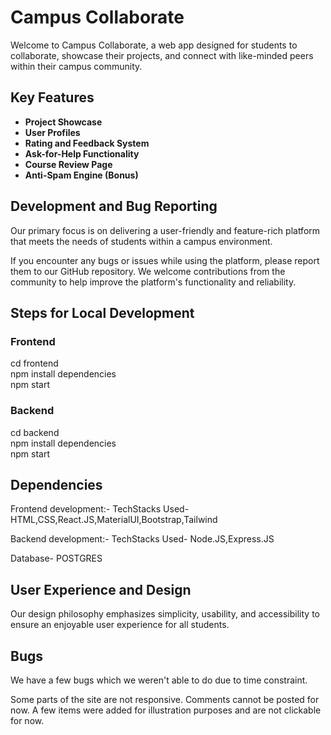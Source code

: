 # Campus Collaborate

Welcome to Campus Collaborate, a web app designed for students to collaborate, showcase their projects, and connect with like-minded peers within their campus community.

## Key Features

- **Project Showcase**
- **User Profiles**
- **Rating and Feedback System**
- **Ask-for-Help Functionality**
- **Course Review Page**
- **Anti-Spam Engine (Bonus)**

## Development and Bug Reporting

Our primary focus is on delivering a user-friendly and feature-rich platform that meets the needs of students within a campus environment.

If you encounter any bugs or issues while using the platform, please report them to our GitHub repository. We welcome contributions from the community to help improve the platform's functionality and reliability.

## Steps for Local Development 


### Frontend

cd frontend    
npm install dependencies  
npm start

### Backend

cd backend  
npm install dependencies  
npm start  

## Dependencies
Frontend development:-
TechStacks Used- HTML,CSS,React.JS,MaterialUI,Bootstrap,Tailwind

Backend development:-
TechStacks Used- Node.JS,Express.JS

Database- POSTGRES





## User Experience and Design

Our design philosophy emphasizes simplicity, usability, and accessibility to ensure an enjoyable user experience for all students.
## Bugs

We have a few bugs which we weren't able to do due to time constraint.

Some parts of the site are not responsive.
Comments cannot be posted for now.
A few items were added for illustration purposes and are not clickable for now.


